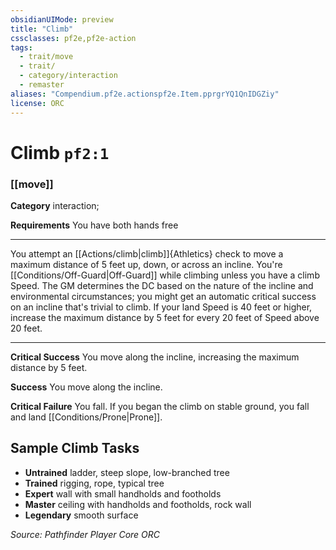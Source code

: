 ```yaml
---
obsidianUIMode: preview
title: "Climb"
cssclasses: pf2e,pf2e-action
tags:
  - trait/move
  - trait/
  - category/interaction
  - remaster
aliases: "Compendium.pf2e.actionspf2e.Item.pprgrYQ1QnIDGZiy"
license: ORC
---
```

# Climb `pf2:1`

### [[move]]

**Category** interaction; 




**Requirements** You have both hands free

* * *

You attempt an [[Actions/climb|climb]]{Athletics} check to move a maximum distance of 5 feet up, down, or across an incline. You're [[Conditions/Off-Guard|Off-Guard]] while climbing unless you have a climb Speed. The GM determines the DC based on the nature of the incline and environmental circumstances; you might get an automatic critical success on an incline that's trivial to climb. If your land Speed is 40 feet or higher, increase the maximum distance by 5 feet for every 20 feet of Speed above 20 feet.

* * *

**Critical Success** You move along the incline, increasing the maximum distance by 5 feet.

**Success** You move along the incline.

**Critical Failure** You fall. If you began the climb on stable ground, you fall and land [[Conditions/Prone|Prone]].

## Sample Climb Tasks

*   **Untrained** ladder, steep slope, low-branched tree
*   **Trained** rigging, rope, typical tree
*   **Expert** wall with small handholds and footholds
*   **Master** ceiling with handholds and footholds, rock wall
*   **Legendary** smooth surface

*Source: Pathfinder Player Core*
*ORC*